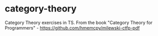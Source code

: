 # category-theory
Category Theory exercises in TS. From the book "Category Theory for Programmers" - https://github.com/hmemcpy/milewski-ctfp-pdf
